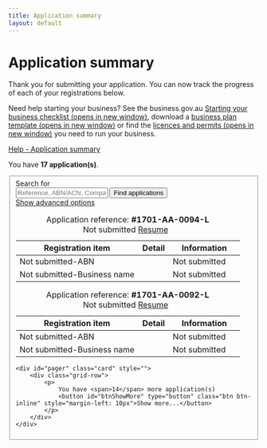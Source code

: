 ```yaml
---
title: Application summary
layout: default
---
```


<style>
    a.dismiss span {
        display: inline-block;
        width: 20px;
        height: 20px;
        vertical-align: middle;
    }

    p:hover a.dismiss span, a.dismiss:focus span {
        background: url(/Content/img/ico-close.png);
        background-size: cover;
    }

    a.dismiss:hover, a.dismiss:focus {
        background-color: transparent;
    }

    .inline p {
        margin: 0;
    }

    .inline {
        display: inline-block;
        margin-right: 20px;
    }	

	tr.extra {
		background-color: #eee;
		display: none;
	}
	
	tr.extra td {
		background-color: transparent;
	}
</style>


<h1 id="heading" tabindex="-1">Application summary</h1>
<div class="grid-row clearfix">
<div class="col11">
    <p class="intro"></p><p>Thank you for submitting your application. You can now track the progress of each of your registrations below. </p>
<p>Need help starting your business? See the business.gov.au <a href="https://www.business.gov.au/Info/Plan-and-Start/Templates-and-tools/Checklists/Starting-your-business-checklist" target="_blank">Starting your business checklist <span class="visuallyhidden">(opens in new window)</span></a>, download a <a href="https://www.business.gov.au/info/plan-and-start/templates-and-tools/business-plan-template-and-guide" target="_blank">business plan template <span class="visuallyhidden">(opens in new window)</span></a> or find the <a href="https://www.business.gov.au/info/plan-and-start/start-your-business/business-and-company-registration/registration-and-licences" target="_blank"> licences and permits <span class="visuallyhidden">(opens in new window)</span></a> you need to run your business. </p><p></p>
    </div>
<div class="col1 last">
    <a class="cd-btn help" href="#help-dashboarddescription"><span>Help - Application summary</span></a>
</div>
</div>

<div id="dashboard-page">
    <p>You have <strong><span id="application-count">17</span> application(s)</strong>.</p>
    <div class="card clearfix">
<form action="/registration/dashboard/search" id="search-form" method="post" novalidate="novalidate"><input name="__RequestVerificationToken" type="hidden" value="va0P2GyMiUW0Gz8ewhc9aifvtRXddb0kkIHVrLTexMtf_2n6yZa1LtPlOqFkbWVZvvvTOFABYJRe8lb9qFzWXSRVOI-nAtHJXzcN5j43cqZHAaxA_62MKcfOgXfseS6Fp6TEoeJ1_HtfPKFKLctAqA2">            <fieldset id="filterContainer" class="no-margin">
                <div class="filter-container">
                        <div class="grid-row">
                            <div class="col4">
                                <label for="search-term" class="input-right">Search for</label>
                            </div>
                            <div class="col8 last">
                                <input id="SearchOptions_SearchString" name="SearchOptions.SearchString" placeholder="Reference, ABN/ACN, Company/Business name" type="text" value="">
                                <button id="find-btn" type="submit" class="btn btn-default btn-inline" name="submitAction" value="stringSearch">Find applications</button><br>
                                <a href="javascript:void(0)" id="show-adv">Show advanced options</a>
                            </div>
                        </div>
                    <div id="advanced-search" style="display: none;">
                            <div class="grid-row">
                                <div class="col4">
                                    <label for="SearchOptions_DateFrom" class="input-right">Date from <span class="field-note">(DD/MM/YYYY)</span></label>
                                </div>
                                <div class="col8 last">
                                    <input class="search-date hasDatepicker" data-val="true" data-val-date="The field DateFrom must be a date." id="SearchOptions_DateFrom" name="SearchOptions.DateFrom" style="width: 6em" type="text" value="">
                                    &nbsp;&nbsp;
                                    <label for="SearchOptions_DateTo" class="input-right label-inline">Date to <span class="field-note">(DD/MM/YYYY)</span></label>
                                    <input class="search-date hasDatepicker" data-val="true" data-val-date="The field DateTo must be a date." id="SearchOptions_DateTo" name="SearchOptions.DateTo" style="width: 6em" type="text" value="">
                                </div>
                            </div>
                            <div class="grid-row">
                                <div class="col4">
                                    <label for="field5" class="input-right">Status of application</label>
                                </div>
                                <div class="col8 last">
                                    <select id="SearchOptions_SelectedApplicationStatus" name="SearchOptions.SelectedApplicationStatus"><option value="">Please select...</option>
<option value="0">Show all</option>
<option value="1">Payment In Progress</option>
<option value="2">Payment Declined</option>
<option value="3">Payment Successful</option>
<option value="4">Application Not Submitted</option>
<option value="5">Application Submitted</option>
<option value="6">Application Pending</option>
<option value="7">Application Rejected</option>
<option value="8">Application Successful</option>
<option value="9">Application Refused</option>
</select><br>
                                </div>
                            </div>
                            <div class="grid-row clearfix">
                                <div class="col4">
                                    <p class="label input-right">Registration types</p>
                                </div>

                                <div class="col8 last">

                                        <div class="custom-controls inline">
                                            <p class="no-margin">

                                                <input id="RegistrationTypes_0" name="SearchOptions.SelectedRegistrationTypes" type="checkbox" value="ABN">
                                                <label for="RegistrationTypes_0" id="type-abn">ABN</label>
                                            </p>
                                        </div>
                                        <div class="custom-controls inline">
                                            <p class="no-margin">

                                                <input id="RegistrationTypes_1" name="SearchOptions.SelectedRegistrationTypes" type="checkbox" value="BN">
                                                <label for="RegistrationTypes_1" id="type-bn">Business name</label>
                                            </p>
                                        </div>
                                        <div class="custom-controls inline">
                                            <p class="no-margin">

                                                <input id="RegistrationTypes_2" name="SearchOptions.SelectedRegistrationTypes" type="checkbox" value="GST">
                                                <label for="RegistrationTypes_2" id="type-gst">GST</label>
                                            </p>
                                        </div>
                                        <div class="custom-controls inline">
                                            <p class="no-margin">

                                                <input id="RegistrationTypes_3" name="SearchOptions.SelectedRegistrationTypes" type="checkbox" value="Company">
                                                <label for="RegistrationTypes_3" id="type-company">Company</label>
                                            </p>
                                        </div>
                                        <div class="custom-controls inline">
                                            <p class="no-margin">

                                                <input id="RegistrationTypes_4" name="SearchOptions.SelectedRegistrationTypes" type="checkbox" value="PAYG">
                                                <label for="RegistrationTypes_4" id="type-payg">PAYG</label>
                                            </p>
                                        </div>
                                        <div class="custom-controls inline">
                                            <p class="no-margin">

                                                <input id="RegistrationTypes_5" name="SearchOptions.SelectedRegistrationTypes" type="checkbox" value="FBT">
                                                <label for="RegistrationTypes_5" id="type-fbt">FBT</label>
                                            </p>
                                        </div>
                                        <div class="custom-controls inline">
                                            <p class="no-margin">

                                                <input id="RegistrationTypes_6" name="SearchOptions.SelectedRegistrationTypes" type="checkbox" value="LCT">
                                                <label for="RegistrationTypes_6" id="type-lct">LCT</label>
                                            </p>
                                        </div>
                                        <div class="custom-controls inline">
                                            <p class="no-margin">

                                                <input id="RegistrationTypes_7" name="SearchOptions.SelectedRegistrationTypes" type="checkbox" value="FTC">
                                                <label for="RegistrationTypes_7" id="type-ftc">FTC</label>
                                            </p>
                                        </div>
                                        <div class="custom-controls inline">
                                            <p class="no-margin">

                                                <input id="RegistrationTypes_8" name="SearchOptions.SelectedRegistrationTypes" type="checkbox" value="WET">
                                                <label for="RegistrationTypes_8" id="type-wet">WET</label>
                                            </p>
                                        </div>
                                        <div class="custom-controls inline">
                                            <p class="no-margin">

                                                <input id="RegistrationTypes_9" name="SearchOptions.SelectedRegistrationTypes" type="checkbox" value="AKEY">
                                                <label for="RegistrationTypes_9" id="type-akey">AUSKey</label>
                                            </p>
                                        </div>
                                        <div class="custom-controls inline">
                                            <p class="no-margin">

                                                <input id="RegistrationTypes_10" name="SearchOptions.SelectedRegistrationTypes" type="checkbox" value="BTFN">
                                                <label for="RegistrationTypes_10" id="type-btfn">Business TFN</label>
                                            </p>
                                        </div>
                                </div>
                            </div>
                        <div>
                            <p class="margin4">
                                <button type="submit" class="btn btn-default btn-inline" id="btnSearch" name="submitAction" value="advancedSearch">Find applications</button>
                            </p>
                        </div>
                    </div>
                </div><!-- filterContainer -->
            </fieldset>
</form>    </div>

    <div id="applicationResults"><div class="dashboard-container" id="99">
    <table>
        <caption>
            Application reference: <strong>#1701-AA-0099-L</strong><br>
            <span id="app-status" class="app-status">Payment in progress since 11 Jan 2017 09:39</span>
            <span class="controls" style="display: none;">
                <a href="javascript:void(0);" class="edit" style="display: none;">Resume</a>
                &nbsp;
                <a href="javascript:void(0);" class="remove" style="display: none;">Delete</a>
            </span>
			<span id="app-update" style="display: none; float:right; margin-top: -8px; font-weight: bold">
				<span style="color: red; vertical-align: text-top">*</span> Status changed: <button class="btn btn-large refresh" type="button" onclick="refresh()">Refresh</button>
			</span>
        </caption>
        <thead>
        <tr>
            <th class="status-item">Registration item</th>
            <th class="status-detail">Detail</th>
            <th class="status-information" colspan="2">Information</th>
        </tr>
        </thead>
        <tbody id="body99"><tr class="rego">
    <td class="waiting"><span class="visuallyhidden">Payment in progress-</span>Payment in progress</td>
    <td class="status-waiting"></td>
    <td class="">
        <a class="more" href="#"></a>
        
    </td>
    <td class=""><span class="">&nbsp;</span></td>
</tr><tr class="rego">
    <td class="waiting"><span class="visuallyhidden">Payment in progress-</span>ABN</td>
    <td class="status-waiting"></td>
    <td class="">Not submitted</td>
    <td class=""><span class="">&nbsp;</span></td>
</tr><tr class="rego">
    <td class="waiting"><span class="visuallyhidden">Payment in progress-</span>Business name</td>
    <td class="status-waiting">FRANK</td>
    <td class="">Payment in progress</td>
    <td class=""><span class="">&nbsp;</span></td>
</tr></tbody>
    </table>
    <div class="referrer"></div>
</div><div class="dashboard-container" id="94">
    <table>
        <caption>
            Application reference: <strong>#1701-AA-0094-L</strong><br>
            <span class="app-status">
                <button class="btn btn-small refresh" type="button" style="display: none;">Refresh</button>
            Not submitted</span>
            <span class="controls">
                <a href="javascript:void(0);" class="edit">Resume</a>
                &nbsp;
                <a href="javascript:void(0);" class="remove" style="display: none;">Delete</a>
            </span>
        </caption>
        <thead>
        <tr>
            <th class="status-item">Registration item</th>
            <th class="status-detail">Detail</th>
            <th class="status-information" colspan="2">Information</th>
        </tr>
        </thead>
        <tbody><tr class="rego">
    <td class="editing"><span class="visuallyhidden">Not submitted-</span>ABN</td>
    <td class="status-waiting"></td>
    <td class="">Not submitted</td>
    <td class=""><span class="">&nbsp;</span></td>
</tr><tr class="rego">
    <td class="editing"><span class="visuallyhidden">Not submitted-</span>Business name</td>
    <td class="status-waiting"></td>
    <td class="">Not submitted</td>
    <td class=""><span class="">&nbsp;</span></td>
</tr></tbody>
    </table>
    <div class="referrer"></div>
</div><div class="dashboard-container" id="92">
    <table>
        <caption>
            Application reference: <strong>#1701-AA-0092-L</strong><br>
            <span class="app-status">
                <button class="btn btn-small refresh" type="button" style="display: none;">Refresh</button>
            Not submitted</span>
            <span class="controls">
                <a href="javascript:void(0);" class="edit">Resume</a>
                &nbsp;
                <a href="javascript:void(0);" class="remove" style="display: none;">Delete</a>
            </span>
        </caption>
        <thead>
        <tr>
            <th class="status-item">Registration item</th>
            <th class="status-detail">Detail</th>
            <th class="status-information" colspan="2">Information</th>
        </tr>
        </thead>
        <tbody><tr class="rego">
    <td class="editing"><span class="visuallyhidden">Not submitted-</span>ABN</td>
    <td class="status-waiting"></td>
    <td class="">Not submitted</td>
    <td class=""><span class="">&nbsp;</span></td>
</tr><tr class="rego">
    <td class="editing"><span class="visuallyhidden">Not submitted-</span>Business name</td>
    <td class="status-waiting"></td>
    <td class="">Not submitted</td>
    <td class=""><span class="">&nbsp;</span></td>
</tr></tbody>
    </table>
    <div class="referrer"></div>
</div></div>

    <div id="pager" class="card" style="">
        <div class="grid-row">
            <p>
                You have <span>14</span> more application(s)
                <button id="btnShowMore" type="button" class="btn btn-inline" style="margin-left: 10px">Show more...</button>
            </p>
        </div>
    </div>
</div>
<script src="scripts/jquery.blockui.js"></script>
<script>
	$(document).ready(function() {
		window.setTimeout(function() {
			$("#app-update").fadeIn("fast");
		}, 5000);
	});
	
	var count = 0;
	function refresh() {
		switch(++count) {
			case 1:
				$("#99").block({
					message: "Updating...",
					overlayCSS: {
                        backgroundColor: '#bbb',
                        borderRadius: '10px'
                    }
				});
				window.setTimeout(function() {
					$("#body99").html('<tr><td class="registered"><span class="visuallyhidden">Success - </span>Payment received</td>' +
						'<td>Receipt number 176920075</td><td><a href="">Payment details</a></td><td class=""><span class="">&nbsp;</span></td></tr>' +
						'<tr class="rego"><td class="waiting"><span class="visuallyhidden">In progress-</span>ABN</td><td class="status-waiting"></td>' +
						'<td class="">In progress</td><td class=""><span class="">&nbsp;</span></td></tr>' +
						'<tr><td class="waiting"><span class="visuallyhidden">Not submitted - </span>Business name</td><td>FRANK</td>' +
						'<td>Not submitted</td><td class=""><span class="">&nbsp;</span></td></tr>');
					$("#app-status").html("ABN in progress since 11 Jan 09:41");
					$("#99").unblock();
					$("#app-update").fadeOut("fast");
					window.setTimeout(function() {
						$("#app-update").fadeIn("fast");
					}, 10000);
				}, 2000);
				break;
			
			case 2:
				$("#99").block({
					message: "Updating...",
					overlayCSS: {
                        backgroundColor: '#bbb',
                        borderRadius: '10px'
                    }
				});
				window.setTimeout(function() {
					$("#body99").html('<tr><td class="registered"><span class="visuallyhidden">Success - </span>Payment received</td>' +
						'<td>Receipt number 176920075</td><td><a href="">Payment details</a></td><td class=""><span class="">&nbsp;</span></td></tr>' +
						'<tr class="rego"><td class="registered"><span class="visuallyhidden">Success - </span>ABN</td>' +
						'<td><span class="abn">68 957 383 599</span> <button class="btn btn-copy" data-clipboard-action="copy" data-clipboard-target="span.abn">Copy</button></td><td class=""><a href="#">Registered</a></td><td class=""><span class="">&nbsp;</span></td></tr>' +
						'<tr><td class="waiting"><span class="visuallyhidden">In progress - </span>Business name</td><td>FRANK</td>' +
						'<td>In progress</td><td class=""><span class="">&nbsp;</span></td></tr>');
					$("#app-status").html("Business name in progress since 11 Jan 09:46");
					$("#99").unblock();
					$("#app-update").fadeOut("fast");
					window.setTimeout(function() {
						$("#app-update").fadeIn("fast");
					}, 10000);
				}, 2000);
				break;
			
			case 3:
				$("#99").block({
					message: "Updating...",
					overlayCSS: {
                        backgroundColor: '#bbb',
                        borderRadius: '10px'
                    }
				});
				window.setTimeout(function() {
					$("#body99").html('<tr><td class="registered"><span class="visuallyhidden">Success - </span>Payment received</td>' +
						'<td>Receipt number 176920075</td><td><a href="">Payment details</a></td><td class=""><span class="">&nbsp;</span></td></tr>' +
						'<tr class="rego"><td class="registered"><span class="visuallyhidden">Success - </span>ABN</td>' +
						'<td><span class="abn">68 957 383 599</span> <button class="btn btn-copy" data-clipboard-action="copy" data-clipboard-target="span.abn">Copy</button></td><td class=""><a href="#">Registered</a></td><td class=""><span class="">&nbsp;</span></td></tr>' +
						'<tr><td class="registered"><span class="visuallyhidden">Success - </span>Business name</td><td>FRANK</td>' +
						'<td><a href="#">Download certificate (PDF)</a></td><td class=""><span class="">&nbsp;</span></td></tr>');
					$("#app-status").html("Application complete 11 Jan 09:53");
					$("#99").unblock();
					$("#app-update").fadeOut("fast");
				}, 2000);
				break;
		}
	}
</script>

